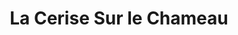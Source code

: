 ---
title: "La Cerise Sur le Chameau"
url: /annemasse/la-cerise-sur-le-chameau/
shop: Konditorei
---